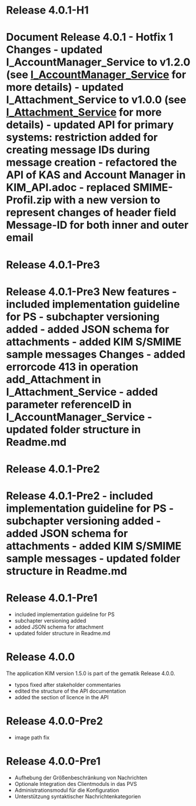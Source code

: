 # Release 4.0.1-H1
# Document Release 4.0.1 - Hotfix 1 Changes - updated I_AccountManager_Service to v1.2.0 (see [I_AccountManager_Service](https://build.top.local/source/git/spezifikation/kim/api-kim/-/blob/develop/src/openapi/AccountManager.yaml) for more details) - updated I_Attachment_Service to v1.0.0 (see [I_Attachment_Service](https://build.top.local/source/git/spezifikation/kim/api-kim/-/blob/develop/src/openapi/AttachmentService.yaml) for more details) - updated API for primary systems: restriction added for creating message IDs during message creation - refactored the API of KAS and Account Manager in KIM_API.adoc - replaced SMIME-Profil.zip with a new version to represent changes of header field Message-ID for both inner and outer email

# Release 4.0.1-Pre3
# Release 4.0.1-Pre3 New features - included implementation guideline for PS - subchapter versioning added - added JSON schema for attachments - added KIM S/SMIME sample messages Changes - added errorcode 413 in operation add_Attachment in I_Attachment_Service - added parameter referenceID in I_AccountManager_Service - updated folder structure in Readme.md

# Release 4.0.1-Pre2
# Release 4.0.1-Pre2 - included implementation guideline for PS - subchapter versioning added - added JSON schema for attachments - added KIM S/SMIME sample messages - updated folder structure in Readme.md

# Release 4.0.1-Pre1
- included implementation guideline for PS
 - subchapter versioning added
 - added JSON schema for attachment
 - updated folder structure in Readme.md


# Release 4.0.0
The application KIM version 1.5.0 is part of the gematik Release 4.0.0. 
* typos fixed after stakeholder commentaries
* edited the structure of the API documentation
* added the section of licence in the API

# Release 4.0.0-Pre2
* image path fix <br>

# Release 4.0.0-Pre1
* Aufhebung der Größenbeschränkung von Nachrichten <br> 
* Optionale Integration des Clientmoduls in das PVS <br> 
* Administrationsmodul für die Konfiguration <br>
* Unterstützung syntaktischer Nachrichtenkategorien

